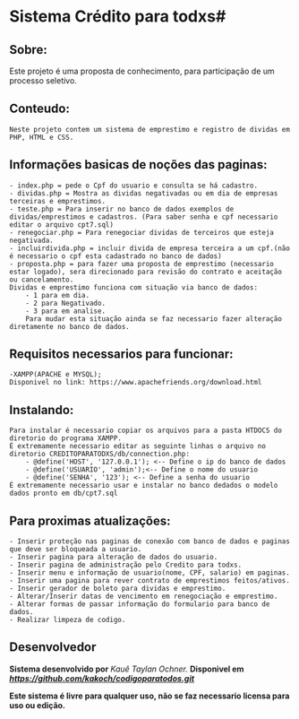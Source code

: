 # Sistema Crédito para todxs#
## Sobre:
Este projeto é uma proposta de conhecimento, para participação de um processo seletivo.

## Conteudo:
    Neste projeto contem um sistema de emprestimo e registro de dividas em PHP, HTML e CSS.

## Informações basicas de noções das paginas:
    - index.php = pede o Cpf do usuario e consulta se há cadastro.
    - dividas.php = Mostra as dividas negativadas ou em dia de empresas terceiras e emprestimos.
    - teste.php = Para inserir no banco de dados exemplos de dividas/emprestimos e cadastros. (Para saber senha e cpf necessario editar o arquivo cpt7.sql)
    - renegociar.php = Para renegociar dividas de terceiros que esteja negativada.
    - incluirdivida.php = incluir divida de empresa terceira a um cpf.(não é necessario o cpf esta cadastrado no banco de dados)
    - proposta.php = para fazer uma proposta de emprestimo (necessario estar logado), sera direcionado para revisão do contrato e aceitação ou cancelamento.
    Dividas e emprestimo funciona com situação via banco de dados:
        - 1 para em dia.
        - 2 para Negativado.
        - 3 para em analise.
        Para mudar esta situação ainda se faz necessario fazer alteração diretamente no banco de dados.

## Requisitos necessarios para funcionar:
    -XAMPP(APACHE e MYSQL);
    Disponivel no link: https://www.apachefriends.org/download.html
## Instalando:
    Para instalar é necessario copiar os arquivos para a pasta HTDOCS do diretorio do programa XAMPP.
    É extremamente necessario editar as seguinte linhas o arquivo no diretorio CREDITOPARATODXS/db/connection.php:
        - @define('HOST', '127.0.0.1'); <-- Define o ip do banco de dados
        - @define('USUARIO', 'admin');<-- Define o nome do usuario 
        - @define('SENHA', '123'); <-- Define a senha do usuario
    É extremamente necessario usar e instalar no banco dedados o modelo dados pronto em db/cpt7.sql

## Para proximas atualizações:
    - Inserir proteção nas paginas de conexão com banco de dados e paginas que deve ser bloqueada a usuario.
    - Inserir pagina para alteração de dados do usuario.
    - Inserir pagina de administração pelo Credito para todxs.
    - Inserir menu e informação de usuario(nome, CPF, salario) em paginas.
    - Inserir uma pagina para rever contrato de emprestimos feitos/ativos.
    - Inserir gerador de boleto para dividas e emprestimo.
    - Alterar/Inserir datas de vencimento em renegociação e emprestimo.
    - Alterar formas de passar informação do formulario para banco de dados.
    - Realizar limpeza de codigo.
## Desenvolvedor
**Sistema desenvolvido por** *Kauê Taylan Ochner.* 
**Disponivel em *https://github.com/kakoch/codigoparatodos.git***

**Este sistema é livre para qualquer uso, não se faz necessario licensa para uso ou edição.**
